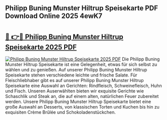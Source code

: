 ## Philipp Buning Munster Hiltrup Speisekarte PDF Download Online 2025 4ewK7

# <h2><a href="http://gcao69.nevu.top/?p=Philipp+Buning+Munster+Hiltrup+Speisekarte">🔗 👉🔴 Philipp Buning Munster Hiltrup Speisekarte 2025 PDF</a></h2>

[![Philipp Buning Munster Hiltrup Speisekarte 2025 PDF](https://i.imgur.com/dBaPXMq.png)](http://gcao69.nevu.top/?p=Philipp+Buning+Munster+Hiltrup+Speisekarte)
Die Philipp Buning Munster Hiltrup Speisekarte ist eine Gelegenheit, etwas für sich selbst zu wählen und zu genießen. Auf unserer Philipp Buning Munster Hiltrup Speisekarte stehen verschiedene leichte und frische Salate. Für Fleischliebhaber gibt es auf unserer Philipp Buning Munster Hiltrup Speisekarte eine Auswahl an Gerichten: Rindfleisch, Schweinefleisch, Huhn und Fisch. Unseren Auserwählten bieten wir exquisite Gerichte wie Schaschlik und Steak an, die auf einem alten, natürlichen Feuer zubereitet werden. Unsere Philipp Buning Munster Hiltrup Speisekarte bietet eine große Auswahl an Desserts, von klassischen Torten und Kuchen bis hin zu exquisiten Crème Brûlée und Schokoladenstückchen.
